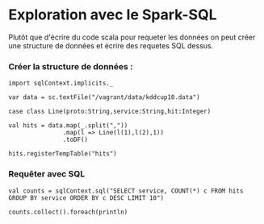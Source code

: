 # Exploration avec le Spark-SQL

Plutôt que d'écrire du code scala pour requeter les données on peut créer une structure de données et écrire des requetes SQL dessus.

### Créer la structure de données : 

```
import sqlContext.implicits._

var data = sc.textFile("/vagrant/data/kddcup10.data")

case class Line(proto:String,service:String,hit:Integer)

val hits = data.map(_.split(","))
               .map(l => Line(l(1),l(2),1))
               .toDF()

hits.registerTempTable("hits")
```

### Requêter avec SQL 

```
val counts = sqlContext.sql("SELECT service, COUNT(*) c FROM hits GROUP BY service ORDER BY c DESC LIMIT 10")

counts.collect().foreach(println)
```
